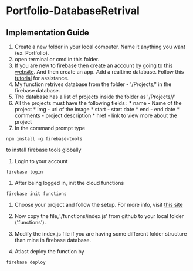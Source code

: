 # Portfolio-DatabaseRetrival

## Implementation Guide
1. Create a new folder in your local computer. Name it anything you want (ex. Portfolio).
1. open terminal or cmd in this folder.
1. If you are new to firebase then create an account by going to [this website](https://firebase.google.com/). And then create an app. Add a realtime database. Follow this [tutorial](https://www.youtube.com/watch?v=noB98K6A0TY) for assistance.
1. My function retrives database from the folder - '/Projects/' in the firebase database.
1. The database has a list of projects inside the folder as '/Projects/<UniqueNo>/'
1. All the projects must have the following fields :
        * name - Name of the project
        * img - url of the image
        * start - start date
        * end - end date
        * comments - project description
        * href - link to view more about the project
1. In the command prompt type
```
npm install -g firebase-tools
```        
to install firebase tools globally
1. Login to your account 
```
firebase login
```
1. After being logged in, init the cloud functions
```
firebase init functions
```
1. Choose your project and follow the setup. For more info, visit [this site](https://medium.com/codingthesmartway-com-blog/introduction-to-firebase-cloud-functions-c220613f0ef)

1. Now copy the file,'./functions/index.js' from github to your local folder ('functions').
1. Modify the index.js file if you are having some different folder structure than mine in firebase database.
1. Atlast deploy the function by 
```
firebase deploy
```
